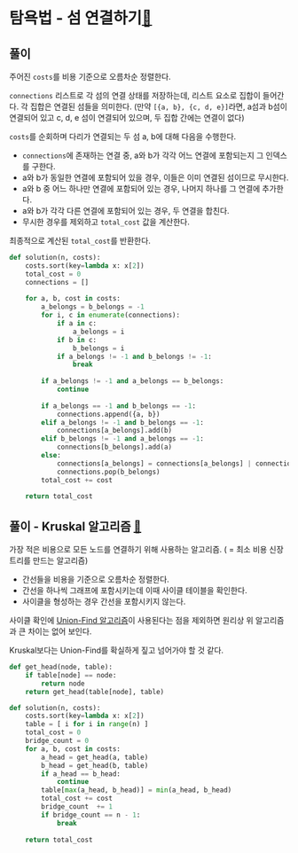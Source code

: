 # 탐욕법 - 섬 연결하기[🔗](https://programmers.co.kr/learn/courses/30/lessons/42861)

## 풀이

주어진 `costs`를 비용 기준으로 오름차순 정렬한다.

`connections` 리스트로 각 섬의 연결 상태를 저장하는데, 리스트 요소로 집합이 들어간다. 각 집합은 연결된 섬들을 의미한다. (만약 `[{a, b}, {c, d, e}]`라면, a섬과 b섬이 연결되어 있고 c, d, e 섬이 연결되어 있으며,  두 집합 간에는 연결이 없다)

`costs`를 순회하며 다리가 연결되는 두 섬 a, b에 대해 다음을 수행한다.

- `connections`에 존재하는 연결 중, a와 b가 각각 어느 연결에 포함되는지 그 인덱스를 구한다.
- a와 b가 동일한 연결에 포함되어 있을 경우, 이들은 이미 연결된 섬이므로 무시한다.
- a와 b 중 어느 하나만 연결에 포함되어 있는 경우, 나머지 하나를 그 연결에 추가한다.
- a와 b가 각각 다른 연결에 포함되어 있는 경우, 두 연결을 합친다.
- 무시한 경우를 제외하고 `total_cost` 값을 계산한다.

최종적으로 계산된 `total_cost`를 반환한다.

```python
def solution(n, costs):
    costs.sort(key=lambda x: x[2])
    total_cost = 0
    connections = []
    
    for a, b, cost in costs:
        a_belongs = b_belongs = -1
        for i, c in enumerate(connections):
            if a in c:
                a_belongs = i
            if b in c:
                b_belongs = i
            if a_belongs != -1 and b_belongs != -1:
                break
        
        if a_belongs != -1 and a_belongs == b_belongs:
            continue
            
        if a_belongs == -1 and b_belongs == -1:
            connections.append({a, b})
        elif a_belongs != -1 and b_belongs == -1:
            connections[a_belongs].add(b)
        elif b_belongs != -1 and a_belongs == -1:
            connections[b_belongs].add(a)
        else:
            connections[a_belongs] = connections[a_belongs] | connections[b_belongs]
            connections.pop(b_belongs)
        total_cost += cost
    
    return total_cost
```

## 풀이 - Kruskal 알고리즘 [🔗](https://www.youtube.com/watch?v=LQ3JHknGy8c)

가장 적은 비용으로 모든 노드를 연결하기 위해 사용하는 알고리즘. ( = 최소 비용 신장 트리를 만드는 알고리즘)

* 간선들을 비용을 기준으로 오름차순 정렬한다.
* 간선을 하나씩 그래프에 포함시키는데 이때 사이클 테이블을 확인한다.
* 사이클을 형성하는 경우 간선을 포함시키지 않는다.

사이클 확인에 [Union-Find 알고리즘](https://www.youtube.com/watch?v=AMByrd53PHM)이 사용된다는 점을 제외하면 원리상 위 알고리즘과 큰 차이는 없어 보인다.

Kruskal보다는 Union-Find를 확실하게 짚고 넘어가야 할 것 같다.

```python
def get_head(node, table):
    if table[node] == node:
        return node
    return get_head(table[node], table)

def solution(n, costs):
    costs.sort(key=lambda x: x[2])
    table = [ i for i in range(n) ]
    total_cost = 0
    bridge_count = 0
    for a, b, cost in costs:
        a_head = get_head(a, table)
        b_head = get_head(b, table)
        if a_head == b_head:
            continue
        table[max(a_head, b_head)] = min(a_head, b_head)
        total_cost += cost
        bridge_count  += 1
        if bridge_count == n - 1:
            break
    
    return total_cost
```

